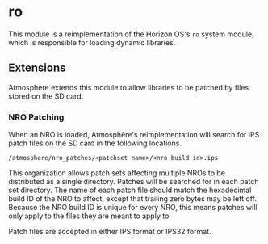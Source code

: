 # ro
This module is a reimplementation of the Horizon OS's `ro` system module, which is responsible for loading dynamic libraries.

## Extensions
Atmosphère extends this module to allow libraries to be patched by files stored on the SD card.

### NRO Patching
When an NRO is loaded, Atmosphère's reimplementation will search for IPS patch files on the SD card in the following locations.
```
/atmosphere/nro_patches/<patchset name>/<nro build id>.ips
```
This organization allows patch sets affecting multiple NROs to be distributed as a single directory. Patches will be searched for in each patch set directory. The name of each patch file should match the hexadecimal build ID of the NRO to affect, except that trailing zero bytes may be left off. Because the NRO build ID is unique for every NRO, this means patches will only apply to the files they are meant to apply to.

Patch files are accepted in either IPS format or IPS32 format.
